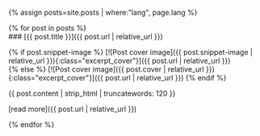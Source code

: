 
{% assign posts=site.posts | where:"lang", page.lang %}

<div class="row">
{% for post in posts %}
<div class="excerpt_post">
### [{{ post.title }}]({{ post.url | relative_url }})

{% if post.snippet-image %}
  [![Post cover image]({{ post.snippet-image | relative_url }}){:class="excerpt_cover"}]({{ post.url | relative_url }})  
{% else %}
  [![Post cover image]({{ post.cover | relative_url }}){:class="excerpt_cover"}]({{ post.url | relative_url }})
{% endif %}

{{ post.content | strip_html | truncatewords: 120 }}

[read more]({{ post.url | relative_url }})
</div>
{% endfor %}
</div>

